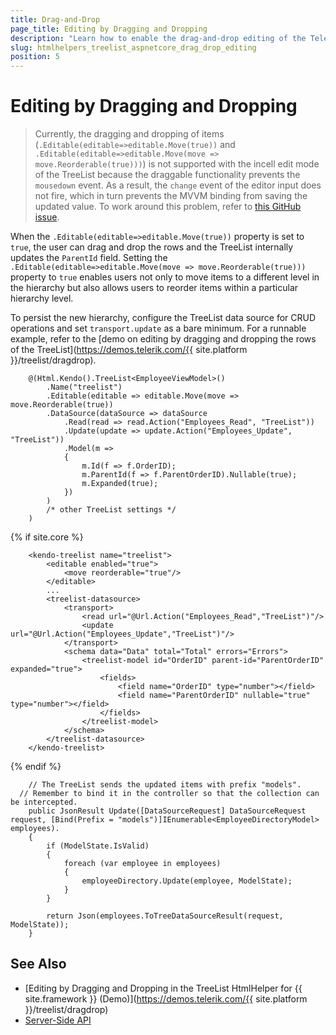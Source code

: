 ```yaml
---
title: Drag-and-Drop
page_title: Editing by Dragging and Dropping
description: "Learn how to enable the drag-and-drop editing of the Telerik UI TreeList component for {{ site.framework }}."
slug: htmlhelpers_treelist_aspnetcore_drag_drop_editing
position: 5
---
```


# Editing by Dragging and Dropping

> Currently, the dragging and dropping of items (`.Editable(editable=>editable.Move(true))` and `.Editable(editable=>editable.Move(move => move.Reorderable(true)))`) is not supported with the incell edit mode of the TreeList because the draggable functionality prevents the `mousedown` event. As a result, the `change` event of the editor input does not fire, which in turn prevents the MVVM binding from saving the updated value. To work around this problem, refer to [this GitHub issue](https://github.com/telerik/kendo-ui-core/issues/4673).

When the `.Editable(editable=>editable.Move(true))` property is set to `true`, the user can drag and drop the rows and the TreeList internally updates the `ParentId` field. Setting the `.Editable(editable=>editable.Move(move => move.Reorderable(true)))` property to `true` enables users not only to move items to a different level in the hierarchy but also allows users to reorder items within a particular hierarchy level.

To persist the new hierarchy, configure the TreeList data source for CRUD operations and set `transport.update` as a bare minimum. For a runnable example, refer to the [demo on editing by dragging and dropping the rows of the TreeList](https://demos.telerik.com/{{ site.platform }}/treelist/dragdrop).

```tab-HtmlHelper
    @(Html.Kendo().TreeList<EmployeeViewModel>()
    	.Name("treelist")
		.Editable(editable => editable.Move(move => move.Reorderable(true))
		.DataSource(dataSource => dataSource
        	.Read(read => read.Action("Employees_Read", "TreeList"))
        	.Update(update => update.Action("Employees_Update", "TreeList"))
        	.Model(m =>
        	{
        	    m.Id(f => f.OrderID);
        	    m.ParentId(f => f.ParentOrderID).Nullable(true);
        	    m.Expanded(true);
        	})
    	)
		/* other TreeList settings */
	)
```
{% if site.core %}
```TagHelper
	<kendo-treelist name="treelist">
		<editable enabled="true">
        	<move reorderable="true"/>
    	</editable>
		...
		<treelist-datasource>
			<transport>
				<read url="@Url.Action("Employees_Read","TreeList")"/>
				<update url="@Url.Action("Employees_Update","TreeList")"/>
			</transport>
			<schema data="Data" total="Total" errors="Errors">
				<treelist-model id="OrderID" parent-id="ParentOrderID" expanded="true">
					<fields>
						<field name="OrderID" type="number"></field>
						<field name="ParentOrderID" nullable="true" type="number"></field>
					</fields>
				</treelist-model>
			</schema>
		</treelist-datasource>
	</kendo-treelist>
```
{% endif %}
```tab-Controller
	// The TreeList sends the updated items with prefix "models".
  // Remember to bind it in the controller so that the collection can be intercepted.
	public JsonResult Update([DataSourceRequest] DataSourceRequest request, [Bind(Prefix = "models")]IEnumerable<EmployeeDirectoryModel> employees).
    {
        if (ModelState.IsValid)
        {
            foreach (var employee in employees)
            {
                employeeDirectory.Update(employee, ModelState);
            }
        }

        return Json(employees.ToTreeDataSourceResult(request, ModelState));
    }
```

## See Also

* [Editing by Dragging and Dropping in the TreeList HtmlHelper for {{ site.framework }} (Demo)](https://demos.telerik.com/{{ site.platform }}/treelist/dragdrop)
* [Server-Side API](/api/treelist)
